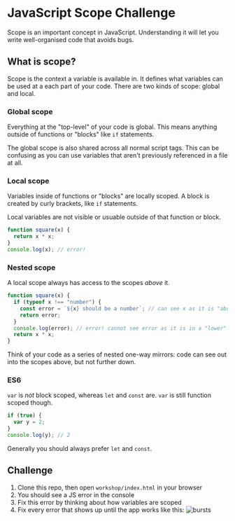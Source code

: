 # JavaScript Scope Challenge

Scope is an important concept in JavaScript. Understanding it will let you write well-organised code that avoids bugs.

## What is scope?

Scope is the context a variable is available in. It defines what variables can be used at a each part of your code. There are two kinds of scope: global and local.

### Global scope

Everything at the "top-level" of your code is global. This means anything outside of functions or "blocks" like `if` statements.

The global scope is also shared across all normal script tags. This can be confusing as you can use variables that aren't previously referenced in a file at all.

### Local scope

Variables inside of functions or "blocks" are locally scoped. A block is created by curly brackets, like `if` statements.

Local variables are not visible or usuable outside of that function or block.

```js
function square(x) {
  return x * x;
}
console.log(x); // error!
```

### Nested scope

A local scope always has access to the scopes _above_ it.

```js
function square(x) {
  if (typeof x !== "number") {
    const error = `${x} should be a number`; // can see x as it is "above" this scope
    return error;
  }
  console.log(error); // error! cannot see error as it is in a "lower" scope
  return x * x;
}
```

Think of your code as a series of nested one-way mirrors: code can see out into the scopes above, but not further down.

### ES6

`var` is _not_ block scoped, whereas `let` and `const` are. `var` is still function scoped though.

```js
if (true) {
  var y = 2;
}
console.log(y); // 2
```

Generally you should always prefer `let` and `const`.

## Challenge

1. Clone this repo, then open `workshop/index.html` in your browser
1. You should see a JS error in the console
1. Fix this error by thinking about how variables are scoped
1. Fix every error that shows up until the app works like this:
   ![bursts](https://user-images.githubusercontent.com/9408641/76011766-0a492200-5f0d-11ea-9d20-a8676725255d.gif)
